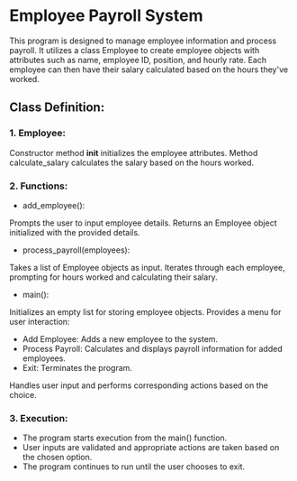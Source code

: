 # Employee Payroll System

This program is designed to manage employee information and process payroll. It utilizes a class Employee to create employee objects with attributes such as name, employee ID, position, and hourly rate. Each employee can then have their salary calculated based on the hours they've worked.

## Class Definition:

### 1. Employee:
Constructor method __init__ initializes the employee attributes.
Method calculate_salary calculates the salary based on the hours worked.
### 2. Functions:

* add_employee():

Prompts the user to input employee details.
Returns an Employee object initialized with the provided details.
* process_payroll(employees):

Takes a list of Employee objects as input.
Iterates through each employee, prompting for hours worked and calculating their salary.
* main():

Initializes an empty list for storing employee objects.
Provides a menu for user interaction:
* Add Employee: Adds a new employee to the system.
* Process Payroll: Calculates and displays payroll information for added employees.
* Exit: Terminates the program.

Handles user input and performs corresponding actions based on the choice.
### 3. Execution:

* The program starts execution from the main() function.
* User inputs are validated and appropriate actions are taken based on the chosen option.
* The program continues to run until the user chooses to exit.
